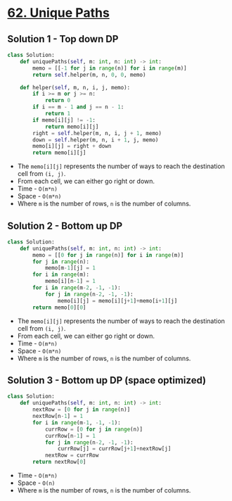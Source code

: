 # [62. Unique Paths](https://leetcode.com/problems/unique-paths/)

## Solution 1 - Top down DP

```py
class Solution:
    def uniquePaths(self, m: int, n: int) -> int:
        memo = [[-1 for j in range(n)] for i in range(m)]
        return self.helper(m, n, 0, 0, memo)

    def helper(self, m, n, i, j, memo):
        if i >= m or j >= n:
            return 0
        if i == m - 1 and j == n - 1:
            return 1
        if memo[i][j] != -1:
            return memo[i][j]
        right = self.helper(m, n, i, j + 1, memo)
        down = self.helper(m, n, i + 1, j, memo)
        memo[i][j] = right + down
        return memo[i][j]
```

-   The `memo[i][j]` represents the number of ways to reach the destination cell from `(i, j)`.
-   From each cell, we can either go right or down.
-   Time - `O(m*n)`
-   Space - `O(m*n)`
-   Where `m` is the number of rows, `n` is the number of columns.

## Solution 2 - Bottom up DP

```py
class Solution:
    def uniquePaths(self, m: int, n: int) -> int:
        memo = [[0 for j in range(n)] for i in range(m)]
        for j in range(n):
            memo[m-1][j] = 1
        for i in range(m):
            memo[i][n-1] = 1
        for i in range(m-2, -1, -1):
            for j in range(n-2, -1, -1):
                memo[i][j] = memo[i][j+1]+memo[i+1][j]
        return memo[0][0]
```

-   The `memo[i][j]` represents the number of ways to reach the destination cell from `(i, j)`.
-   From each cell, we can either go right or down.
-   Time - `O(m*n)`
-   Space - `O(m*n)`
-   Where `m` is the number of rows, `n` is the number of columns.

## Solution 3 - Bottom up DP (space optimized)

```py
class Solution:
    def uniquePaths(self, m: int, n: int) -> int:
        nextRow = [0 for j in range(n)]
        nextRow[n-1] = 1
        for i in range(m-1, -1, -1):
            currRow = [0 for j in range(n)]
            currRow[n-1] = 1
            for j in range(n-2, -1, -1):
                currRow[j] = currRow[j+1]+nextRow[j]
            nextRow = currRow
        return nextRow[0]
```

-   Time - `O(m*n)`
-   Space - `O(n)`
-   Where `m` is the number of rows, `n` is the number of columns.
